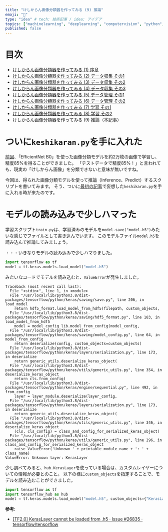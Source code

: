 ```yaml
---
title: "けしからん画像分類器を作ってみる (9) 推論"
emoji: "👙"
type: "idea" # tech: 技術記事 / idea: アイデア
topics: ["machinelearning", "deeplearning", "computervision", "python", "keras"]
published: false
---
```


# 目次

* [けしからん画像分類器を作ってみる (1) 序章](202102-pornography-classifier-1)
* [けしからん画像分類器を作ってみる (2) データ収集 その1](202102-pornography-classifier-2)
* [けしからん画像分類器を作ってみる (3) データ収集 その2](202102-pornography-classifier-3)
* [けしからん画像分類器を作ってみる (4) データ収集 その3](202103-pornography-classifier-4)
* [けしからん画像分類器を作ってみる (5) データ管理 その1](202103-pornography-classifier-5)
* [けしからん画像分類器を作ってみる (6) データ管理 その2](202103-pornography-classifier-6)
* [けしからん画像分類器を作ってみる (7) 学習 その1](202104-pornography-classifier-7)
* [けしからん画像分類器を作ってみる (8) 学習 その2](202104-pornography-classifier-8)
* けしからん画像分類器を作ってみる (9) 推論（本記事）

# ついに`keshikaran.py`を手に入れた

[前回](202104-pornography-classifier-8)、「EfficientNet B0」を使った画像分類モデルを約2万枚の画像で学習し、精度85%を得ることができました。
「テストデータで精度85%！」と言われても、現実の「けしからん画像」を分類できないと意味が無いですね。

今回は、得られた画像分類モデルを使って推論（Inference、Predict）するスクリプトを書いてみます。
そう、ついに[最初の記事](202102-pornography-classifier-1)で妄想した`keshikaran.py`を手に入れる時が来たのです。

# モデルの読み込みで少しハマった

学習スクリプト`train.py`は、学習済みのモデルを`model.save("model.h5")`みたいな感じでファイルとして書き込んでいます。
このモデルファイル`model.h5`を読み込んで推論してみましょう。

・・・いきなりモデルの読み込みで少しハマりました。

```py
import tensorflow as tf
model = tf.keras.models.load_model("model.h5")
```

みたいなコードでモデルを読み込むと、`ValueError`が発生しました。

```
Traceback (most recent call last):
  File "<stdin>", line 1, in <module>
  File "/usr/local/lib/python3.8/dist-packages/tensorflow/python/keras/saving/save.py", line 206, in load_model
    return hdf5_format.load_model_from_hdf5(filepath, custom_objects,
  File "/usr/local/lib/python3.8/dist-packages/tensorflow/python/keras/saving/hdf5_format.py", line 183, in load_model_from_hdf5
    model = model_config_lib.model_from_config(model_config,
  File "/usr/local/lib/python3.8/dist-packages/tensorflow/python/keras/saving/model_config.py", line 64, in model_from_config
    return deserialize(config, custom_objects=custom_objects)
  File "/usr/local/lib/python3.8/dist-packages/tensorflow/python/keras/layers/serialization.py", line 173, in deserialize
    return generic_utils.deserialize_keras_object(
  File "/usr/local/lib/python3.8/dist-packages/tensorflow/python/keras/utils/generic_utils.py", line 354, in deserialize_keras_object
    return cls.from_config(
  File "/usr/local/lib/python3.8/dist-packages/tensorflow/python/keras/engine/sequential.py", line 492, in from_config
    layer = layer_module.deserialize(layer_config,
  File "/usr/local/lib/python3.8/dist-packages/tensorflow/python/keras/layers/serialization.py", line 173, in deserialize
    return generic_utils.deserialize_keras_object(
  File "/usr/local/lib/python3.8/dist-packages/tensorflow/python/keras/utils/generic_utils.py", line 346, in deserialize_keras_object
    (cls, cls_config) = class_and_config_for_serialized_keras_object(
  File "/usr/local/lib/python3.8/dist-packages/tensorflow/python/keras/utils/generic_utils.py", line 296, in class_and_config_for_serialized_keras_object
    raise ValueError('Unknown ' + printable_module_name + ': ' + class_name)
ValueError: Unknown layer: KerasLayer
```

少し調べてみると、`hub.KerasLayer`を使っている場合は、カスタムレイヤーについての情報が必要とのこと。
以下の様に`custom_objects`を指定することで、モデルを読み込むことができました。

```py
import tensorflow as tf
import tensorflow_hub as hub
model = tf.keras.models.load_model("model.h5", custom_objects={"KerasLayer": hub.KerasLayer})
```

**参考:**

* [[TF2.0] KerasLayer cannot be loaded from .h5 · Issue #26835 · tensorflow/tensorflow](https://github.com/tensorflow/tensorflow/issues/26835)
